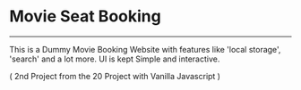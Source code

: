 # Movie Seat Booking
---

This is a Dummy Movie Booking Website with features like 'local storage', 'search' and a lot more. 
UI is kept Simple and interactive. 

( 2nd Project from the 20 Project with Vanilla Javascript )

